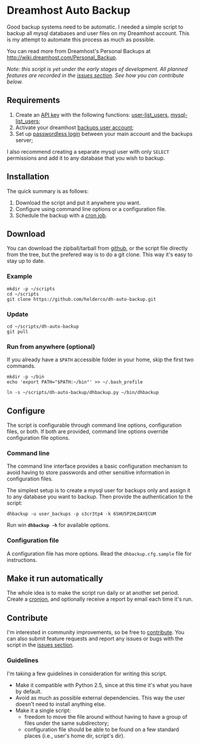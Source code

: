 # Dreamhost Auto Backup

Good backup systems need to be automatic. I needed a simple script to backup all mysql databases and user files on my Dreamhost account. This is my attempt to automate this process as much as possible.

You can read more from Dreamhost's Personal Backups at <http://wiki.dreamhost.com/Personal_Backup>.

*Note: this script is yet under the early stages of development. All planned features are recorded in the [issues section](https://github.com/helderco/dh-auto-backup/issues?milestone=1). See how you can contribute below.*


## Requirements

1. Create an [API key](http://wiki.dreamhost.com/Api) with the following functions:
  [user-list_users](http://wiki.dreamhost.com/Api#user-list_users),
  [mysql-list_users](http://wiki.dreamhost.com/Api#mysql-list_users);
2. Activate your dreamhost [backups user account](http://wiki.dreamhost.com/Personal_Backup);
3. Set up [passwordless login](http://wiki.dreamhost.com/Ssh#Passwordless_Login) between your main account and the backups server;

I also recommend creating a separate mysql user with only `SELECT` permissions and add it to any database that you wish to backup.


## Installation

The quick summary is as follows:

1. Download the script and put it anywhere you want.
2. Configure using command line options or a configuration file.
3. Schedule the backup with a [cron job]().


## Download

You can download the zipball/tarball from [github](), or the script file directly from the tree, but the prefered way is to do a git clone. This way it's easy to stay up to date.

### Example

    mkdir -p ~/scripts
    cd ~/scripts
    git clone https://github.com/helderco/dh-auto-backup.git

### Update

    cd ~/scripts/dh-auto-backup
    git pull

### Run from anywhere (optional)

If you already have a `$PATH` accessible folder in your home, skip the first two commands.

    mkdir -p ~/bin
    echo 'export PATH="$PATH:~/bin"' >> ~/.bash_profile

    ln -s ~/scripts/dh-auto-backup/dhbackup.py ~/bin/dhbackup


## Configure

The script is configurable through command line options, configuration files, or both. If both are provided, command line options override configuration file options.

### Command line

The command line interface provides a basic configuration mechanism to avoid having to store passwords and other sensitive information in configuration files.

The simplest setup is to create a mysql user for backups only and assign it to any database you want to backup. Then provide the authentication to the script:

    dhbackup -u user_backups -p s3cr3tp4 -k 6SHU5P2HLDAYECUM

Run win **`dhbackup -h`** for available options.

### Configuration file

A configuration file has more options. Read the `dhbackup.cfg.sample` file for instructions.


## Make it run automatically

The whole idea is to make the script run daily or at another set period. Create a [cronjon](http://wiki.dreamhost.com/Goodies_Control_Panel#Cron_Jobs), and optionally receive a report by email each time it's run.


## Contribute

I'm interested in community improvements, so be free to [contribute](http://help.github.com/send-pull-requests/). You can also submit feature requests and report any issues or bugs with the script in the [issues section](https://github.com/helderco/dh-auto-backup/issues).


### Guidelines

I'm taking a few guidelines in consideration for writing this script.

* Make it compatible with Python 2.5, since at this time it's what you have by default.
* Avoid as much as possible external dependencies. This way the user doesn't need to install anything else.
* Make it a single script:
  * freedom to move the file around without having to have a group of files  under the same subdirectory;
  * configuration file should be able to be found on a few standard places (i.e., user's home dir, script's dir).


[github]: https://github.com/helderco/dh-auto-backup
[cronjon]: http://wiki.dreamhost.com/Goodies_Control_Panel#Cron_Jobs
